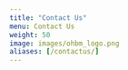 ```yaml
---
title: "Contact Us"
menu: Contact Us
weight: 50
image: images/ohbm_logo.png
aliases: [/contactus/]
---
```



